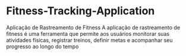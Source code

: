 # Fitness-Tracking-Application
Aplicação de Rastreamento de Fitness  A aplicação de rastreamento de fitness é uma ferramenta que permite aos usuários monitorar suas atividades físicas, registrar treinos, definir metas e acompanhar seu progresso ao longo do tempo
